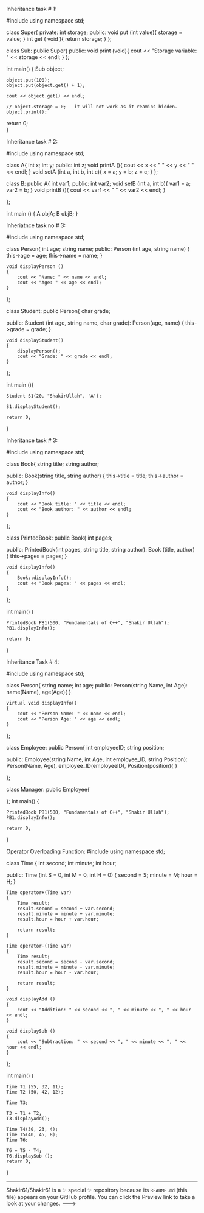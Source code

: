 Inheritance task # 1:

#include <iostream>
using namespace std;

class Super{
private:
    int storage;
public:
    void put (int value){ storage = value; }
    int get ( void ){ return storage; }
};

class Sub: public Super{
 public:
     void print (void){ cout << "Storage variable: " << storage << endl; }
};

int main()
{
    Sub object;
    
    object.put(100);
    object.put(object.get() + 1);
    
    cout << object.get() << endl;
    
    // object.storage = 0;   it will not work as it reamins hidden.
    object.print();
    
 return 0;    
}

Inheritance task # 2:

#include<iostream>
using namespace std;

class A{
   int x;
   int y;
public:
   int z;
   void printA (){ cout << x << " " << y << " " << endl; }
   void setA (int a, int b, int c){ x = a; y = b; z = c; }
};

class B: public A{
   int var1;
public:
   int var2;
   void setB (int a, int b){ var1 = a; var2 = b; }
   void printB (){ cout << var1 << " " << var2 << endl; }
   
};

int main ()
{
    A objA;
    B objB;
}

Inheriatnce task no # 3: 

#include<iostream>
using namespace std;

class Person{
    int age;
    string name;
public:
    Person (int age, string name)
    {
        this->age = age; 
        this->name = name; 
    }
    
    void displayPerson ()
    {
        cout << "Name: " << name << endl;
        cout << "Age: " << age << endl;
    }
};

class Student: public Person{
    char grade;
    
public:
    Student (int age, string name, char grade): Person(age, name) { this->grade = grade; }
    
    void displayStudent()
    {
        displayPerson();
        cout << "Grade: " << grade << endl; 
    }
};

int main (){

    Student S1(20, "ShakirUllah", 'A');
    
    S1.displayStudent();
    
    return 0;
}

Inheritance task # 3:

#include <iostream>
using namespace std;

class Book{
    string title;
    string author;
    
public:
    Book(string title, string author)
    {
        this->title = title;
        this->author = author;
    }
    
    void displayInfo()
    {
        cout << "Book title: " << title << endl;
        cout << "Book author: " << author << endl;
    }
};

class PrintedBook: public Book{
    int pages;
    
public:
    PrintedBook(int pages, string title, string author): Book (title, author)
    {
        this->pages = pages;
    }
    
    void displayInfo()
    {
        Book::displayInfo();
        cout << "Book pages: " << pages << endl;
    }
    
};

int main() {
    
    PrintedBook PB1(500, "Fundamentals of C++", "Shakir Ullah");
    PB1.displayInfo();
    
    return 0;
}

Inheritance Task # 4:

#include <iostream>
using namespace std;

class Person{
    string name;
    int age;
public:
    Person(string Name, int Age): name(Name), age(Age){ }
    
    virtual void displayInfo()
    {
        cout << "Person Name: " << name << endl;
        cout << "Person Age: " << age << endl;
    }
};

class Employee: public Person{
    int employeeID;
    string position;
    
public: 
    Employee(string Name, int Age, int employee_ID, string Position): Person(Name, Age), employee_ID(employeeID), Position(position){ }
    
    
};

class Manager: public Employee{
    
};
int main() {
    
    PrintedBook PB1(500, "Fundamentals of C++", "Shakir Ullah");
    PB1.displayInfo();
    
    return 0;
}

Operator Overloading Function:
#include <iostream>
using namespace std;

class Time
{
    int second;
    int minute;
    int hour;
    
public:
    Time (int S = 0, int M = 0, int H = 0)
    {
        second = S;
        minute = M;
        hour = H;
    }
    
    Time operator+(Time var)
    {
        Time result;
        result.second = second + var.second;
        result.minute = minute + var.minute;
        result.hour = hour + var.hour;
        
        return result;
    }
    
    Time operator-(Time var)
    {
        Time result;
        result.second = second - var.second;
        result.minute = minute - var.minute;
        result.hour = hour - var.hour;
        
        return result;
    }
    
    void displayAdd ()
    {
        cout << "Addition: " << second << ", " << minute << ", " << hour << endl;
    }
    
    void displaySub ()
    {
        cout << "Subtraction: " << second << ", " << minute << ", " << hour << endl;
    }
};

int main() {
    
    Time T1 (55, 32, 11);
    Time T2 (50, 42, 12);
    
    Time T3;
    
    T3 = T1 + T2;
    T3.displayAdd();
    
    Time T4(30, 23, 4);
    Time T5(40, 45, 8);
    Time T6;
    
    T6 = T5 - T4;
    T6.displaySub ();
    return 0;
}

---
Shakir61/Shakir61 is a ✨ special ✨ repository because its `README.md` (this file) appears on your GitHub profile.
You can click the Preview link to take a look at your changes.
--->
